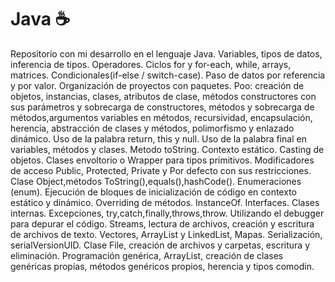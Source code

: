 # Java :coffee:
Repositorio con mi desarrollo en el lenguaje Java. Variables, tipos de datos, inferencia de tipos. Operadores. Ciclos for y for-each, while, arrays, matrices. Condicionales(if-else / switch-case). Paso de datos por referencia y por valor. Organización de proyectos con paquetes. Poo: creación de objetos, instancias, clases, atributos de clase, métodos constructores con sus parámetros y sobrecarga de constructores, métodos y sobrecarga de métodos,argumentos variables en métodos, recursividad, encapsulación, herencia, abstracción de clases y métodos, polimorfismo y enlazado dinámico. Uso de la palabra return, this y null. Uso de la palabra final en variables, métodos y clases. Metodo toString. Contexto estático. Casting de objetos. Clases envoltorio o Wrapper para tipos primitivos. Modificadores de acceso Public, Protected, Private y Por defecto con sus restricciones. Clase Object,métodos ToString(),equals(),hashCode(). Enumeraciones (enum). Ejecución de bloques de inicialización de código en contexto estático y dinámico. Overriding de métodos. InstanceOf. Interfaces. Clases internas. Excepciones, try,catch,finally,throws,throw. Utilizando el debugger para depurar el código. Streams, lectura de archivos, creación y escritura de archivos de texto. Vectores, ArrayList y LinkedList, Mapas. Serialización, serialVersionUID. Clase File, creación de archivos y carpetas, escritura y eliminación. Programación genérica, ArrayList, creación de clases genéricas propias, métodos genéricos propios, herencia y tipos comodin.
